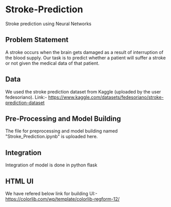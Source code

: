 # Stroke-Prediction
Stroke prediction using Neural Networks

## Problem Statement
A stroke occurs when the brain gets damaged as a result of interruption of the blood supply. Our task is to predict whether a patient will suffer a stroke or not given the medical data of that patient.

## Data
We used the stroke prediction dataset from Kaggle (uploaded by the user fedesoriano).
Link:- https://www.kaggle.com/datasets/fedesoriano/stroke-prediction-dataset

## Pre-Processing and Model Building
The file for preprocessing and model building named "Stroke_Prediction.ipynb" is uploaded here. 

## Integration
Integration of model is done in python flask

## HTML UI
We have refered below link for building UI:-
https://colorlib.com/wp/template/colorlib-regform-12/
